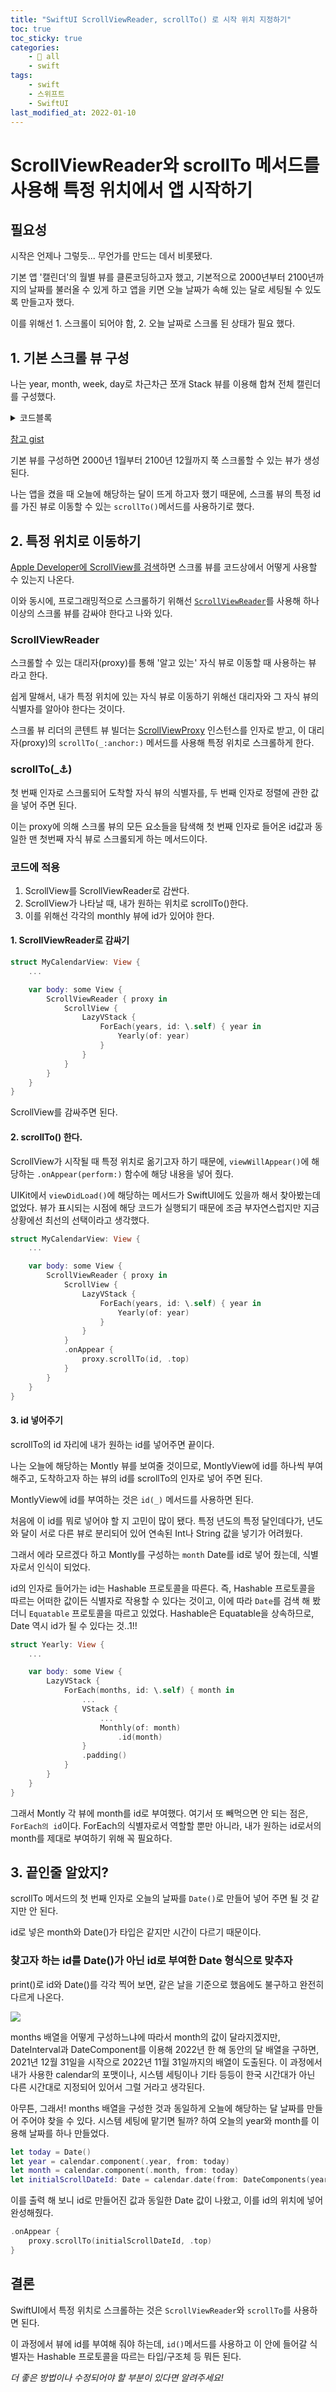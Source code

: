 ```yaml
---
title: "SwiftUI ScrollViewReader, scrollTo() 로 시작 위치 지정하기"
toc: true
toc_sticky: true
categories:
    - 📂 all
    - swift
tags:
    - swift
    - 스위프트
    - SwiftUI
last_modified_at: 2022-01-10
---
```


# ScrollViewReader와 scrollTo 메서드를 사용해 특정 위치에서 앱 시작하기

## 필요성

시작은 언제나 그렇듯... 무언가를 만드는 데서 비롯됐다.

기본 앱 '캘린더'의 월별 뷰를 클론코딩하고자 했고, 기본적으로 2000년부터 2100년까지의 날짜를 불러올 수 있게 하고 앱을 키면 오늘 날짜가 속해 있는 달로 세팅될 수 있도록 만들고자 했다.

이를 위해선 1. 스크롤이 되어야 함, 2. 오늘 날짜로 스크롤 된 상태가 필요 했다.

## 1. 기본 스크롤 뷰 구성

나는 year, month, week, day로 차근차근 쪼개 Stack 뷰를 이용해 합쳐 전체 캘린더를 구성했다.

<details>
<summary> 코드블록 </summary>
<div markdown="1">

```swift
import SwiftUI

struct ContentView: View {
    
    var body: some View {
        MyCalendarView()
    }
}

let calendar = Calendar(identifier: .gregorian)

struct MyCalendarView: View {
    private var years: [Date] {
        // 2000~2100에 해당하는 기간 동안 뷰에 표시할 years 배열 (구현 생략)
        // 참고: 코드 하단 깃허브 주소
    }

    var body: some View {
        ScrollView {
            LazyVStack {
                ForEach(years, id: \.self) { year in
                    Yearly(of: year)
                }
            }
        }
    }
}

struct Yearly: View {
    let year: Date

    init(of year: Date) {
        self.year = year
    }

    private var months: [Date] {
        // year에 해당하는 기간 동안 뷰에 표시할 months 배열 (구현 생략)
        // 참고: 코드 하단 깃허브 주소
    }

    var body: some View {
        LazyVStack {
            ForEach(months, id: \.self) { month in
                let yearLabel: String = String(calendar.component(.year, from: year))
                let monthLabel: String = String(calendar.component(.month, from: month))
                VStack {
                    Text("\(yearLabel)년 \(monthLabel)월")
                        .font(.title3)
                    Divider()
                    Monthly(of: month)
                }
                .padding()
            }
        }
    }
}

struct Monthly: View {
    let month: Date

    init(of month: Date) {
        self.month = month
    }

    private var weeks: [Date] {
        // month에 해당하는 기간 동안 뷰에 표시할 weeks 배열 (구현 생략)
        // 참고: 코드 하단 깃허브 주소
    }

    var body: some View {
        LazyVStack {
            ForEach(weeks, id: \.self) { week in
                Weekly(of: week)
            }
        }
    }
}

struct Weekly: View {
    let week: Date

    init(of week: Date) {
        self.week = week
    }

    private var days: [Date] {
        // week에 해당하는 기간 동안 뷰에 표시할 days 배열 (구현 생략)
        // 참고: 코드 하단 깃허브 주소
    }

    var body: some View {
        LazyHStack() {
            ForEach(days, id: \.self) { day in
                if calendar.isDate(day, equalTo: week, toGranularity: .month) {
                    Daily(of: day)
                }
                else {
                    Daily(of: day).hidden()
                }
            }
        }
    }
}

struct Daily: View {
    let day: Date
    let dayLabel: String

    init(of day: Date) {
        let calendar = Calendar(identifier: .gregorian)
        self.day = day
        self.dayLabel = String(calendar.component(.day, from: day))
    }

    var body: some View {
        Text("Day")
            .hidden()
            .padding(5)
            .overlay(Text(dayLabel))
    }
}
```

</div>
</details>

[참고 gist](https://gist.github.com/mecid/f8859ea4bdbd02cf5d440d58e936faec)

기본 뷰를 구성하면 2000년 1월부터 2100년 12월까지 쭉 스크롤할 수 있는 뷰가 생성된다.

나는 앱을 켰을 때 오늘에 해당하는 달이 뜨게 하고자 했기 때문에, 스크롤 뷰의 특정 id를 가진 뷰로 이동할 수 있는 `scrollTo()`메서드를 사용하기로 했다.

## 2. 특정 위치로 이동하기

[Apple Developer에 ScrollView를 검색](https://developer.apple.com/documentation/swiftui/scrollview)하면 스크롤 뷰를 코드상에서 어떻게 사용할 수 있는지 나온다.

이와 동시에, 프로그래밍적으로 스크롤하기 위해선 [`ScrollViewReader`](https://developer.apple.com/documentation/swiftui/scrollviewreader)를 사용해 하나 이상의 스크롤 뷰를 감싸야 한다고 나와 있다.

### ScrollViewReader

스크롤할 수 있는 대리자(proxy)를 통해 '알고 있는' 자식 뷰로 이동할 때 사용하는 뷰 라고 한다.

쉽게 말해서, 내가 특정 위치에 있는 자식 뷰로 이동하기 위해선 대리자와 그 자식 뷰의 식별자를 알아야 한다는 것이다.

스크롤 뷰 리더의 콘텐트 뷰 빌더는 [ScrollViewProxy](https://developer.apple.com/documentation/swiftui/scrollviewproxy) 인스턴스를 인자로 받고, 이 대리자(proxy)의 `scrollTo(_:anchor:)` 메서드를 사용해 특정 위치로 스크롤하게 한다.

### scrollTo(_:anchor:)

첫 번째 인자로 스크롤되어 도착할 자식 뷰의 식별자를, 두 번째 인자로 정렬에 관한 값을 넣어 주면 된다.

이는 proxy에 의해 스크롤 뷰의 모든 요소들을 탐색해 첫 번째 인자로 들어온 id값과 동일한 맨 첫번째 자식 뷰로 스크롤되게 하는 메서드이다.

### 코드에 적용

1. ScrollView를 ScrollViewReader로 감싼다.
2. ScrollView가 나타날 때, 내가 원하는 위치로 scrollTo()한다.
3. 이를 위해선 각각의 monthly 뷰에 id가 있어야 한다.

#### 1. ScrollViewReader로 감싸기

```swift
struct MyCalendarView: View {
    ...

    var body: some View {
        ScrollViewReader { proxy in
            ScrollView {
                LazyVStack {
                    ForEach(years, id: \.self) { year in
                        Yearly(of: year)
                    }
                }
            }
        }
    }
}
```

ScrollView를 감싸주면 된다.

#### 2. scrollTo() 한다.

ScrollView가 시작될 때 특정 위치로 옮기고자 하기 때문에, `viewWillAppear()`에 해당하는 `.onAppear(perform:)` 함수에 해당 내용을 넣어 줬다.

UIKit에서 `viewDidLoad()`에 해당하는 메서드가 SwiftUI에도 있을까 해서 찾아봤는데 없었다. 뷰가 표시되는 시점에 해당 코드가 실행되기 때문에 조금 부자연스럽지만 지금 상황에선 최선의 선택이라고 생각했다.

```swift
struct MyCalendarView: View {
    ...

    var body: some View {
        ScrollViewReader { proxy in
            ScrollView {
                LazyVStack {
                    ForEach(years, id: \.self) { year in
                        Yearly(of: year)
                    }
                }
            }
            .onAppear {
                proxy.scrollTo(id, .top)
            }
        }
    }
}
```

#### 3. id 넣어주기

scrollTo의 id 자리에 내가 원하는 id를 넣어주면 끝이다.

나는 오늘에 해당하는 Montly 뷰를 보여줄 것이므로, MontlyView에 id를 하나씩 부여해주고, 도착하고자 하는 뷰의 id를 scrollTo의 인자로 넣어 주면 된다.

MontlyView에 id를 부여하는 것은 `id(_)` 메서드를 사용하면 된다.

처음에 이 id를 뭐로 넣어야 할 지 고민이 많이 됐다. 특정 년도의 특정 달인데다가, 년도와 달이 서로 다른 뷰로 분리되어 있어 연속된 Int나 String 값을 넣기가 어려웠다.

그래서 에라 모르겠다 하고 Montly를 구성하는 `month` Date를 id로 넣어 줬는데, 식별자로서 인식이 되었다.

id의 인자로 들어가는 id는 Hashable 프로토콜을 따른다. 즉, Hashable 프로토콜을 따르는 어떠한 값이든 식별자로 작용할 수 있다는 것이고, 이에 따라 `Date`를 검색 해 봤더니 `Equatable` 프로토콜을 따르고 있었다. Hashable은 Equatable을 상속하므로, Date 역시 id가 될 수 있다는 것..1!!

```swift
struct Yearly: View {
    ...

    var body: some View {
        LazyVStack {
            ForEach(months, id: \.self) { month in
                ...
                VStack {
                    ...
                    Monthly(of: month)
                        .id(month)
                }
                .padding()
            }
        }
    }
}
```

그래서 Montly 각 뷰에 month를 id로 부여했다. 여기서 또 빼먹으면 안 되는 점은, `ForEach의 id`이다. ForEach의 식별자로서 역할할 뿐만 아니라, 내가 원하는 id로서의 month를 제대로 부여하기 위해 꼭 필요하다.

## 3. 끝인줄 알았지?

scrollTo 메서드의 첫 번째 인자로 오늘의 날짜를 `Date()`로 만들어 넣어 주면 될 것 같지만 안 된다.

id로 넣은 month와 Date()가 타입은 같지만 시간이 다르기 때문이다.

### 찾고자 하는 id를 Date()가 아닌 id로 부여한 Date 형식으로 맞추자

print()로 id와 Date()를 각각 찍어 보면, 같은 날을 기준으로 했음에도 불구하고 완전히 다르게 나온다.

![](/assets/images/swiftUI/montly-id.png)

months 배열을 어떻게 구성하느냐에 따라서 month의 값이 달라지겠지만, DateInterval과 DateComponent를 이용해 2022년 한 해 동안의 달 배열을 구하면, 2021년 12월 31일을 시작으로 2022년 11월 31일까지의 배열이 도출된다. 이 과정에서 내가 사용한 calendar의 포맷이나, 시스템 세팅이나 기타 등등이 한국 시간대가 아닌 다른 시간대로 지정되어 있어서 그럴 거라고 생각된다.

아무튼, 그래서! months 배열을 구성한 것과 동일하게 오늘에 해당하는 달 날짜를 만들어 주어야 찾을 수 있다. 시스템 세팅에 맡기면 될까? 하여 오늘의 year와 month를 이용해 날짜를 하나 만들었다.

```swift
let today = Date()
let year = calendar.component(.year, from: today)
let month = calendar.component(.month, from: today)
let initialScrollDateId: Date = calendar.date(from: DateComponents(year: year, month: month)) ?? Date()
```

이를 출력 해 보니 id로 만들어진 값과 동일한 Date 값이 나왔고, 이를 id의 위치에 넣어 완성해줬다.

```swift
.onAppear {
    proxy.scrollTo(initialScrollDateId, .top)
}
```

## 결론

SwiftUI에서 특정 위치로 스크롤하는 것은 `ScrollViewReader`와 `scrollTo`를 사용하면 된다.

이 과정에서 뷰에 id를 부여해 줘야 하는데, `id()`메서드를 사용하고 이 안에 들어갈 식별자는 Hashable 프로토콜을 따르는 타입/구조체 등 뭐든 된다.

*더 좋은 방법이나 수정되어야 할 부분이 있다면 알려주세요!*